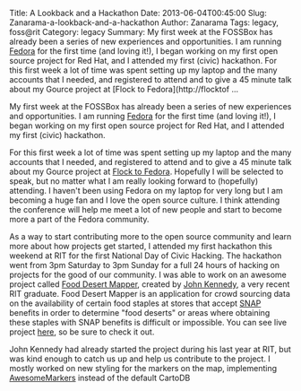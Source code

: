Title: A Lookback and a Hackathon
Date: 2013-06-04T00:45:00
Slug: Zanarama-a-lookback-and-a-hackathon
Author: Zanarama
Tags: legacy, foss@rit
Category: legacy
Summary: My first week at the FOSSBox has already been a series of new experiences and opportunities. I am running [Fedora](http://fedoraproject.org/) for the first time (and loving it!), I began working on my first open source project for Red Hat, and I attended my first (civic) hackathon.  For this first week a lot of time was spent setting up my laptop and the many accounts that I needed, and registered to attend and to give a 45 minute talk about my Gource project at [Flock to Fedora](http://flocktof ... 

My first week at the FOSSBox has already been a series of new experiences and
opportunities. I am running [Fedora](http://fedoraproject.org/) for the first
time (and loving it!), I began working on my first open source project for Red
Hat, and I attended my first (civic) hackathon.

For this first week a lot of time was spent setting up my laptop and the many
accounts that I needed, and registered to attend and to give a 45 minute talk
about my Gource project at [Flock to Fedora](http://flocktofedora.org/).
Hopefully I will be selected to speak, but no matter what I am really looking
forward to (hopefully) attending. I haven't been using Fedora on my laptop for
very long but I am becoming a huge fan and I love the open source culture. I
think attending the conference will help me meet a lot of new people and start
to become more a part of the Fedora community.

As a way to start contributing more to the open source community and learn
more about how projects get started, I attended my first hackathon this
weekend at RIT for the first National Day of Civic Hacking. The hackathon went
from 3pm Saturday to 3pm Sunday for a full 24 hours of hacking on projects for
the good of our community. I was able to work on an awesome project called
[Food Desert Mapper](https://github.com/JHKennedy4/FoodDesertMapper), created
by [John Kennedy](https://github.com/JHKennedy4), a very recent RIT graduate.
Food Desert Mapper is an application for crowd sourcing data on the
availability of certain food staples at stores that accept
[SNAP](http://www.fns.usda.gov/snap) benefits in order to determine "food
deserts" or areas where obtaining these staples with SNAP benefits is
difficult or impossible. You can see live project
[here](http://www.foodmapper.us/), so be sure to check it out.

John Kennedy had already started the project during his last year at RIT, but
was kind enough to catch us up and help us contribute to the project. I mostly
worked on new styling for the markers on the map, implementing
[AwesomeMarkers](https://github.com/lvoogdt/Leaflet.awesome-markers) instead
of the default CartoDB

